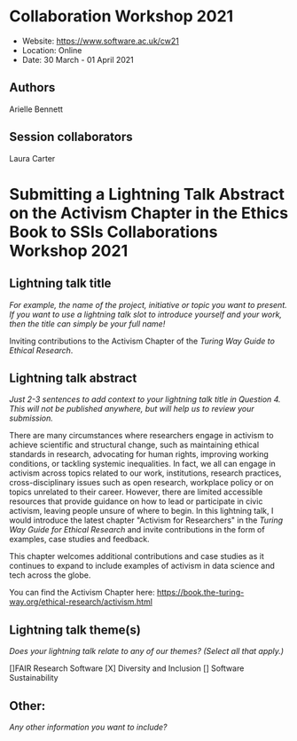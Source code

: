 # Collaboration Workshop 2021

* Website: https://www.software.ac.uk/cw21
* Location: Online
* Date: 30 March - 01 April 2021

## Authors
Arielle Bennett

## Session collaborators
Laura Carter

# Submitting a Lightning Talk Abstract on the Activism Chapter in the Ethics Book to SSIs Collaborations Workshop 2021 

## Lightning talk title
*For example, the name of the project, initiative or topic you want to present. 
If you want to use a lightning talk slot to introduce yourself and your work, then the title can simply be your full name!*

Inviting contributions to the Activism Chapter of the _Turing Way Guide to Ethical Research_. 

## Lightning talk abstract
*Just 2-3 sentences to add context to your lightning talk title in Question 4. This will not be published anywhere, but will help us to review your submission.*

There are many circumstances where researchers engage in activism to achieve scientific and structural change, such as maintaining ethical standards in research, advocating for human rights, improving working conditions, or tackling systemic inequalities. 
In fact, we all can engage in activism across topics related to our work, institutions, research practices, cross-disciplinary issues such as open research, workplace policy or on topics unrelated to their career.
However, there are limited accessible resources that provide guidance on how to lead or participate in civic activism, leaving people unsure of where to begin.
In this lightning talk, I would introduce the latest chapter "Activism for Researchers" in the _Turing Way Guide for Ethical Research_ and invite contributions in the form of examples, case studies and feedback.

This chapter welcomes additional contributions and case studies as it continues to expand to include examples of activism in data science and tech across the globe. 

You can find the Activism Chapter here: https://book.the-turing-way.org/ethical-research/activism.html

## Lightning talk theme(s)
*Does your lightning talk relate to any of our themes? (Select all that apply.)*

[]FAIR Research Software
[X] Diversity and Inclusion
[] Software Sustainability

## Other:
*Any other information you want to include?*
